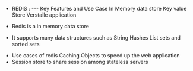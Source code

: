   - REDIS : 
    --- Key Features and Use Case 
        In Memory data store
        Key value Store
        Verstaile application
        
  
  - Redis is a in memory data store
  - It supports many data structures such as 
    String
    Hashes
    List
    sets and sorted sets
  * Use cases of redis
    Caching Objects  to speed up the web application
  * Session store to share session among stateless servers
    